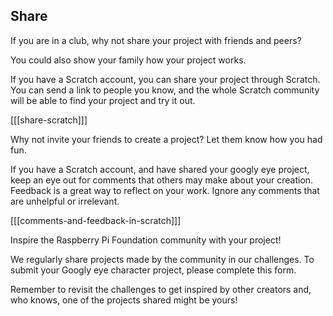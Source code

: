 ## Share

If you are in a club, why not share your project with friends and peers?

You could also show your family how your project works.

If you have a Scratch account, you can share your project through Scratch. You can send a link to people you know, and the whole Scratch community will be able to find your project and try it out.

[[[share-scratch]]]


Why not invite your friends to create a project? Let them know how you had fun.

If you have a Scratch account, and have shared your googly eye project, keep an eye out for comments that others may make about your creation. Feedback is a great way to reflect on your work. Ignore any comments that are unhelpful or irrelevant.

[[[comments-and-feedback-in-scratch]]]

Inspire the Raspberry Pi Foundation community with your project!

We regularly share projects made by the community in our challenges. To submit your Googly eye character project, please complete this form.

Remember to revisit the challenges to get inspired by other creators and, who knows, one of the projects shared might be yours!
